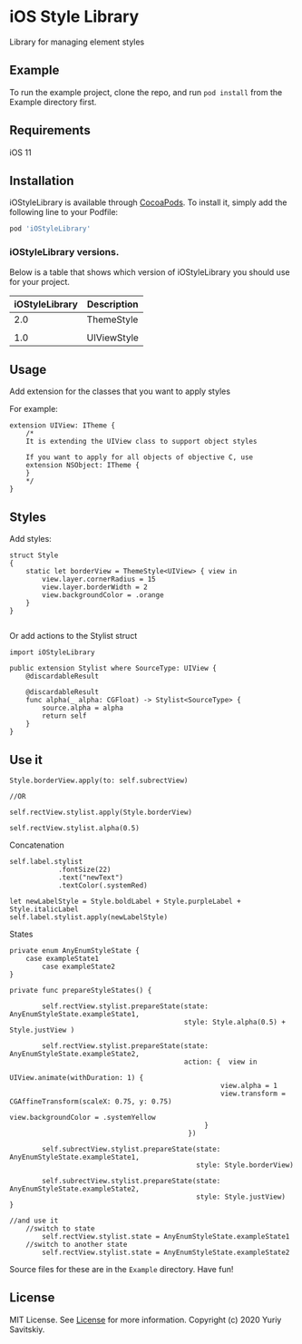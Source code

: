 # iOS Style Library 
Library for managing element styles

## Example
To run the example project, clone the repo, and run `pod install` from the Example directory first.


## Requirements
iOS 11


## Installation

iOStyleLibrary is available through [CocoaPods](http://cocoapods.org). To install
it, simply add the following line to your Podfile:

```ruby
pod 'iOStyleLibrary'
```

### iOStyleLibrary versions.

Below is a table that shows which version of iOStyleLibrary you should use for
your project.

| iOStyleLibrary | Description                               |
| -------------- | ----------------------------------------- |
| 2.0            | ThemeStyle<SourceType>                    | 
|                |                                           | 
| 1.0            | UIViewStyle<T>                            |


## Usage

Add extension for the classes that you want to apply styles

For example:  

```
extension UIView: ITheme {
    /*
    It is extending the UIView class to support object styles
    
    If you want to apply for all objects of objective C, use
    extension NSObject: ITheme {
    }
    */
}
```

## Styles

Add styles:
```
struct Style
{
    static let borderView = ThemeStyle<UIView> { view in
        view.layer.cornerRadius = 15
        view.layer.borderWidth = 2
        view.backgroundColor = .orange
    }
}
    
```

Or add actions to the Stylist struct
```
import iOStyleLibrary

public extension Stylist where SourceType: UIView {
    @discardableResult
    
    @discardableResult
    func alpha(_ alpha: CGFloat) -> Stylist<SourceType> {
        source.alpha = alpha
        return self
    }
}
```

## Use it 

```
Style.borderView.apply(to: self.subrectView)

//OR 

self.rectView.stylist.apply(Style.borderView)

self.rectView.stylist.alpha(0.5)
```

Concatenation
```
self.label.stylist
            .fontSize(22)
            .text("newText")
            .textColor(.systemRed)

let newLabelStyle = Style.boldLabel + Style.purpleLabel + Style.italicLabel
self.label.stylist.apply(newLabelStyle)
```

States 
```
private enum AnyEnumStyleState {
	case exampleState1
        case exampleState2
}

private func prepareStyleStates() {
        
        self.rectView.stylist.prepareState(state: AnyEnumStyleState.exampleState1,
                                           style: Style.alpha(0.5) + Style.justView )
                        
        self.rectView.stylist.prepareState(state: AnyEnumStyleState.exampleState2,
                                           action: {  view in
                                                UIView.animate(withDuration: 1) {
                                                    view.alpha = 1
                                                    view.transform = CGAffineTransform(scaleX: 0.75, y: 0.75)
                                                    view.backgroundColor = .systemYellow
                                                }
                                            })
        
        self.subrectView.stylist.prepareState(state: AnyEnumStyleState.exampleState1,
                                              style: Style.borderView)
        
        self.subrectView.stylist.prepareState(state: AnyEnumStyleState.exampleState2,
                                              style: Style.justView)
}

//and use it 
	//switch to state 
        self.rectView.stylist.state = AnyEnumStyleState.exampleState1        
	//switch to another state      
        self.rectView.stylist.state = AnyEnumStyleState.exampleState2

```

Source files for these are in the `Example` directory. Have fun!

## License
MIT License. See [License](https://github.com/YSavitskiy/iOStyleLibrary/blob/main/LICENSE) for more information.
Copyright (c) 2020 Yuriy Savitskiy.
